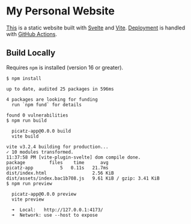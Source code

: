 # My Personal Website

[This](https://picatz.github.io) is a static website built with 
[Svelte](https://svelte.dev) and [Vite](https://vitejs.dev). [Deployment](./github/workflows/deploy.yml)
is handled with [GitHub Actions](https://github.com/features/actions).

## Build Locally

Requires `npm` is installed (version 16 or greater).

```console
$ npm install

up to date, audited 25 packages in 596ms

4 packages are looking for funding
  run `npm fund` for details

found 0 vulnerabilities
$ npm run build

  picatz-app@0.0.0 build
  vite build

vite v3.2.4 building for production...
✓ 10 modules transformed.
11:37:58 PM [vite-plugin-svelte] dom compile done.
package         files    time      avg
picatz-app          5   0.11s   21.7ms
dist/index.html                 2.56 KiB
dist/assets/index.bac1b708.js   9.61 KiB / gzip: 3.41 KiB
$ npm run preview

  picatz-app@0.0.0 preview
  vite preview

  ➜  Local:   http://127.0.0.1:4173/
  ➜  Network: use --host to expose
```
